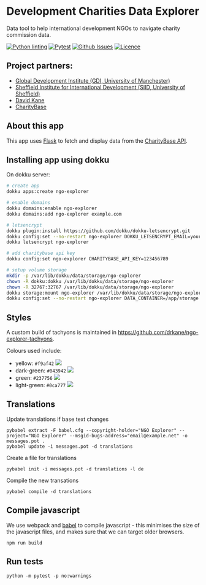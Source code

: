 # Development Charities Data Explorer

Data tool to help international development NGOs to navigate charity commission data.

[![Python linting](https://github.com/drkane/ngo-explorer/actions/workflows/pythonlint.yml/badge.svg)](https://github.com/drkane/ngo-explorer/actions/workflows/pythonlint.yml)
[![Pytest](https://github.com/drkane/ngo-explorer/actions/workflows/pythontest.yml/badge.svg)](https://github.com/drkane/ngo-explorer/actions/workflows/pythontest.yml)
[![Github Issues](https://img.shields.io/github/issues/drkane/ngo-explorer.svg?style=popout&logo=github)](https://github.com/drkane/ngo-explorer/issues)
[![Licence](https://img.shields.io/github/last-commit/drkane/ngo-explorer.svg?style=popout&logo=github)](https://github.com/drkane/ngo-explorer)

## Project partners:

- [Global Development Institute (GDI, University of Manchester)](http://siid.group.shef.ac.uk/)
- [Sheffield Institute for International Development (SIID, University of Sheffield)](https://www.gdi.manchester.ac.uk/)
- [David Kane](https://dkane.net/)
- [CharityBase](https://charitybase.uk/)

## About this app

This app uses [Flask](http://flask.pocoo.org/) to fetch and display data from the
[CharityBase API](https://charity-base.github.io/charity-base-docs).

## Installing app using dokku

On dokku server:

```bash
# create app
dokku apps:create ngo-explorer

# enable domains
dokku domains:enable ngo-explorer
dokku domains:add ngo-explorer example.com

# letsencrypt
dokku plugin:install https://github.com/dokku/dokku-letsencrypt.git
dokku config:set --no-restart ngo-explorer DOKKU_LETSENCRYPT_EMAIL=your@email.tld
dokku letsencrypt ngo-explorer

# add charitybase api key
dokku config:set ngo-explorer CHARITYBASE_API_KEY=123456789

# setup volume storage
mkdir -p /var/lib/dokku/data/storage/ngo-explorer
chown -R dokku:dokku /var/lib/dokku/data/storage/ngo-explorer
chown -R 32767:32767 /var/lib/dokku/data/storage/ngo-explorer
dokku storage:mount ngo-explorer /var/lib/dokku/data/storage/ngo-explorer:/app/storage
dokku config:set --no-restart ngo-explorer DATA_CONTAINER=/app/storage
```

## Styles

A custom build of tachyons is maintained in <https://github.com/drkane/ngo-explorer-tachyons>.

Colours used include:

 - yellow: `#f9af42` ![](https://dummyimage.com/50x20/f9b042/000&text=+)    
 - dark-green: `#043942` ![](https://dummyimage.com/50x20/043942/000&text=+) 
 - green: `#237756` ![](https://dummyimage.com/50x20/237756/000&text=+) 
 - light-green: `#0ca777` ![](https://dummyimage.com/50x20/0ca777/000&text=+) 

 ## Translations

Update translations if base text changes 

```
pybabel extract -F babel.cfg --copyright-holder="NGO Explorer" --project="NGO Explorer" --msgid-bugs-address="email@example.net" -o messages.pot .
pybabel update -i messages.pot -d translations
```

Create a file for translations

```
pybabel init -i messages.pot -d translations -l de
```

Compile the new transations

```
pybabel compile -d translations
```

## Compile javascript

We use webpack and [babel](https://babeljs.io/setup#installation) to compile javascript - this
minimises the size of the javascript files, and makes sure that we can target older
browsers.

```
npm run build
```


## Run tests

```
python -m pytest -p no:warnings
```